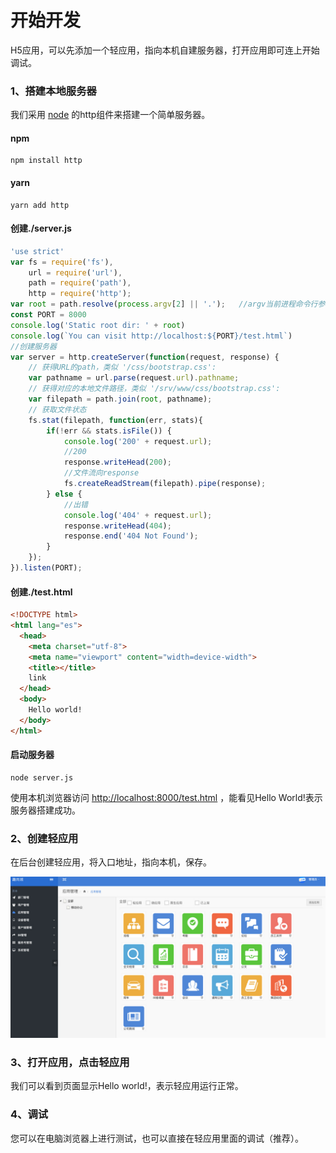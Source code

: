 # 开始开发

H5应用，可以先添加一个轻应用，指向本机自建服务器，打开应用即可连上开始调试。


### 1、搭建本地服务器

我们采用 [node](https://nodejs.org/zh-cn/) 的http组件来搭建一个简单服务器。

#### npm
```shell
npm install http
```

#### yarn
```shell
yarn add http
```

#### 创建./server.js
```js
'use strict'
var fs = require('fs'),
    url = require('url'),
    path = require('path'),
    http = require('http');
var root = path.resolve(process.argv[2] || '.');   //argv当前进程命令行参数数组
const PORT = 8000
console.log('Static root dir: ' + root)
console.log(`You can visit http://localhost:${PORT}/test.html`)
//创建服务器
var server = http.createServer(function(request, response) {
    // 获得URL的path，类似 '/css/bootstrap.css':
    var pathname = url.parse(request.url).pathname;
    // 获得对应的本地文件路径，类似 '/srv/www/css/bootstrap.css':
    var filepath = path.join(root, pathname);
    // 获取文件状态
    fs.stat(filepath, function(err, stats){
        if(!err && stats.isFile()) {
            console.log('200' + request.url);
            //200
            response.writeHead(200);
            //文件流向response
            fs.createReadStream(filepath).pipe(response);
        } else {
            //出错
            console.log('404' + request.url);
            response.writeHead(404);
            response.end('404 Not Found');
        }
    });
}).listen(PORT);
```

#### 创建./test.html
```html
<!DOCTYPE html>
<html lang="es">
  <head>
    <meta charset="utf-8">
    <meta name="viewport" content="width=device-width">
    <title></title>
    link
  </head>
  <body>
    Hello world!
  </body>
</html>
```

#### 启动服务器
```shell
node server.js
```

使用本机浏览器访问 [http://localhost:8000/test.html](http://localhost:8000/test.html) ，能看见Hello World!表示服务器搭建成功。


### 2、创建轻应用
在后台创建轻应用，将入口地址，指向本机，保存。

![创建轻应用截图](./images/1_2.jpg)

### 3、打开应用，点击轻应用
我们可以看到页面显示Hello world!，表示轻应用运行正常。

### 4、调试
您可以在电脑浏览器上进行测试，也可以直接在轻应用里面的调试（推荐）。

